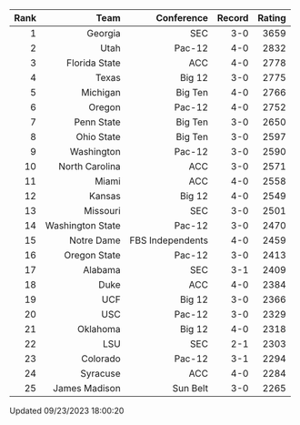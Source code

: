| Rank  | Team                 | Conference           | Record   | Rating |
| ---:  | ---:                 | ---:                 | ---:     | ---:   |
| 1     | Georgia              | SEC                  | 3-0      | 3659   |
| 2     | Utah                 | Pac-12               | 4-0      | 2832   |
| 3     | Florida State        | ACC                  | 4-0      | 2778   |
| 4     | Texas                | Big 12               | 3-0      | 2775   |
| 5     | Michigan             | Big Ten              | 4-0      | 2766   |
| 6     | Oregon               | Pac-12               | 4-0      | 2752   |
| 7     | Penn State           | Big Ten              | 3-0      | 2650   |
| 8     | Ohio State           | Big Ten              | 3-0      | 2597   |
| 9     | Washington           | Pac-12               | 3-0      | 2590   |
| 10    | North Carolina       | ACC                  | 3-0      | 2571   |
| 11    | Miami                | ACC                  | 4-0      | 2558   |
| 12    | Kansas               | Big 12               | 4-0      | 2549   |
| 13    | Missouri             | SEC                  | 3-0      | 2501   |
| 14    | Washington State     | Pac-12               | 3-0      | 2470   |
| 15    | Notre Dame           | FBS Independents     | 4-0      | 2459   |
| 16    | Oregon State         | Pac-12               | 3-0      | 2413   |
| 17    | Alabama              | SEC                  | 3-1      | 2409   |
| 18    | Duke                 | ACC                  | 4-0      | 2384   |
| 19    | UCF                  | Big 12               | 3-0      | 2366   |
| 20    | USC                  | Pac-12               | 3-0      | 2329   |
| 21    | Oklahoma             | Big 12               | 4-0      | 2318   |
| 22    | LSU                  | SEC                  | 2-1      | 2303   |
| 23    | Colorado             | Pac-12               | 3-1      | 2294   |
| 24    | Syracuse             | ACC                  | 4-0      | 2284   |
| 25    | James Madison        | Sun Belt             | 3-0      | 2265   |

Updated 09/23/2023 18:00:20
